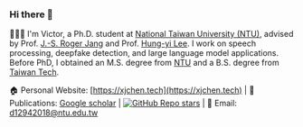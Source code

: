 ### Hi there 👋 
👨🏼‍💻 I'm Victor, a Ph.D. student at [National Taiwan University (NTU)](https://www.ntu.edu.tw/english/), advised by Prof. [J.-S. Roger Jang](https://scholar.google.com/citations?user=xPAxmk0AAAAJ&hl=en) and Prof. [Hung-yi Lee](https://speech.ee.ntu.edu.tw/~hylee/index.html). I work on speech processing, deepfake detection, and large language model applications. Before PhD, I obtained an M.S. degree from [NTU](https://www.ntu.edu.tw/english/) and a B.S. degree from [Taiwan Tech](https://www.ntust.edu.tw/?Lang=en).

🏠 Personal Website: [https://xjchen.tech](https://xjchen.tech) | 📖 Publications: [Google scholar](https://scholar.google.com/citations?user=ZDVOXd4AAAAJ&hl=en)  | [![GitHub Repo stars](https://img.shields.io/github/stars/xjchenGit/REPONAME?style=social)](https://github.com/xjchenGit/REPONAME/stargazers)
 | 📩 Email: [d12942018@ntu.edu.tw](d12942018@ntu.edu.tw)
